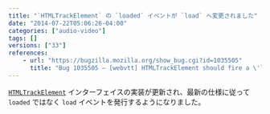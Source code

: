 ```yaml
---
title: "`HTMLTrackElement` の `loaded` イベントが `load` へ変更されました"
date: "2014-07-22T05:06:26-04:00"
categories: ["audio-video"]
tags: []
versions: ["33"]
references:
    - url: "https://bugzilla.mozilla.org/show_bug.cgi?id=1035505"
      title: "Bug 1035505 – [webvtt] HTMLTrackElement should fire a \'load\' event not a \'loaded\'"
---
```

[`HTMLTrackElement`](https://developer.mozilla.org/docs/Web/API/HTMLTrackElement) インターフェイスの実装が更新され、最新の仕様に従って `loaded` ではなく `load` イベントを発行するようになりました。
